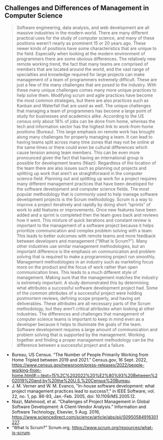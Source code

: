 ## Challenges and Differences of Management in Computer Science

> Software engineering, data analysis, and web development are all massive industries in the modern world. There are many different practical uses for the study of computer science, and many of these positions weren’t nearly as prominent 15 or 20 years ago. These newer kinds of positions have some characteristics that are unique to the field. Especially when looking at the modern environment of programmers there are some obvious differences. The relatively new remote working trend, the fact that many teams are comprised of members that are located around the world, and the vast range of specialties and knowledge required for large projects can make management of a team of programmers extremely difficult. These are just a few of the many challenges that are posed to the industry. With these many unique challenges comes many more unique practices to help solve them. Modifying scrum and agile practices have become the most common strategies, but there are also practices such as Kanban and Waterfall that are used as well.
>	The unique challenges that managing a team of programmers has become a large point of study for businesses and academics alike. According to the US census only about 18% of jobs can be done from home, whereas the tech and information sector has the highest link to work-from-home positions (Bureau). This large emphasis on remote work has brought along many challenges for properly managing a team. It can lead to having teams split across many time zones that may not be online at the same times or there could even be cultural differences which cause tension among team members. This can be even more pronounced given the fact that having an international group is possible for development teams (Niazi). Regardless of the location of the team there are also issues such as planning out projects and splitting up work that aren’t as straightforward in the computer science field.
>	Planning out and splitting up work for a project requires many different management practices that have been developed for the software development and computer science fields. The most popular methodology that is commonly used to help manage software development projects is the Scrum methodology. Scrum is a way to improve a project iteratively and rapidly by doing short “sprints” of work to add features or improvements. Once new features have been added and a sprint is completed then the team goes back and reviews how it went. This mixture of quick iterations and constant review is important to the management of a software project because it helps prioritize communication and complex problem solving with a team. This leads to better outcomes with remote teams and more feedback between developers and management (“What Is Scrum?”). 
>	 Many other industries use similar management methodologies, but an important difference is the emphasis on communication and problem solving that is required to make a programming project run smoothly. Management methodologies in an industry such as marketing focus more on the product and the focus of work rather than open communication lines. This leads to a much different style of management. Making sure that the management matches the industry is extremely important. A study demonstrated this by determining what attributes a successful software development project had. Some of the common attributes of a successful project were holding postmortem reviews, defining scope properly, and having set deliverables. These  attributes are all necessary parts of the Scrum methodology, but they aren’t critical attributes when looking at other industries.
>	The differences and challenges that management of computer science teams is important to keep in mind even as a developer because it helps to illuminate the goals of the team. Software development requires a large amount of communication and problem solving that is supported by the management. Working together and finding a proper management methodology can be the difference between a successful project and a failure.
 
* Bureau, US Census. “The Number of People Primarily Working from Home Tripled between 2019 and 2021.” Census.gov, 16 Sept. 2022, https://www.census.gov/newsroom/press-releases/2022/people-working-from-home.html#:~:text=15%2C%202022%20%E2%80%93%20Between%202019%20and,by%20the%20U.S.%20Census%20Bureau. 
* J. M. Verner and W. M. Evanco, "In-house software development: what project management practices lead to success?," in IEEE Software, vol. 22, no. 1, pp. 86-93, Jan.-Feb. 2005, doi: 10.1109/MS.2005.12.
* Niazi, Mahmood, et al. “Challenges of Project Management in Global Software Development: A Client-Vendor Analysis.” Information and Software Technology, Elsevier, 5 Aug. 2016, https://www.sciencedirect.com/science/article/abs/pii/S0950584916301227. 
* “What Is Scrum?” Scrum.org, https://www.scrum.org/resources/what-is-scrum. 
